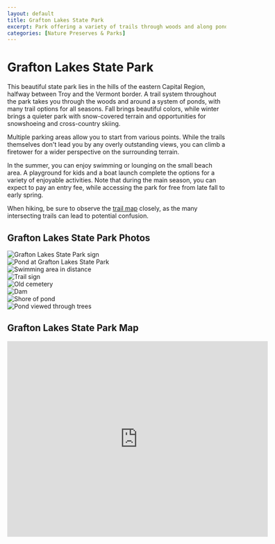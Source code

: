 ```yaml
---
layout: default
title: Grafton Lakes State Park 
excerpt: Park offering a variety of trails through woods and along ponds, an easy drive away from the more populated areas of the Capital Region
categories: [Nature Preserves & Parks]
---
```


<h1>Grafton Lakes State Park </h1>

<p>This beautiful state park lies in the hills of the eastern Capital Region, halfway between Troy and the Vermont border. A trail system throughout the park takes you through the woods and around a system of ponds, with many trail options for all seasons. Fall brings beautiful colors, while winter brings a quieter park with snow-covered terrain and opportunities for snowshoeing and cross-country skiing.</p>

<p>Multiple parking areas allow you to start from various points. While the trails themselves don't lead you by any overly outstanding views, you can climb a firetower for a wider perspective on the surrounding terrain.</p>

<p>In the summer, you can enjoy swimming or lounging on the small beach area. A playground for kids and a boat launch complete the options for a variety of enjoyable activities. Note that during the main season, you can expect to pay an entry fee, while accessing the park for free from late fall to early spring.</p> 

<p>When hiking, be sure to observe the <a href="https://www.avenzamaps.com/maps/101556/" target="_blank">trail map</a> closely, as the many intersecting trails can lead to potential confusion.</p>

<h2>Grafton Lakes State Park Photos</h2>

<div class="fotorama" data-nav="thumbs" data-width="100%"
                     data-ratio="800/600"
                     data-min-width="100%"
                     data-max-width="1000"
                     data-min-height="300"
                     data-max-height="100%" >
<img src="/img/grafton-lakes/graftonlakes-1.jpg" alt="Grafton Lakes State Park sign"><br />
<img src="/img/grafton-lakes/graftonlakes-2.jpg" alt="Pond at Grafton Lakes State Park"><br />
<img src="/img/grafton-lakes/graftonlakes-3.jpg" alt="Swimming area in distance"><br />
<img src="/img/grafton-lakes/graftonlakes-4.jpg" alt="Trail sign"><br />
<img src="/img/grafton-lakes/graftonlakes-5.jpg" alt="Old cemetery"><br />
<img src="/img/grafton-lakes/graftonlakes-6.jpg" alt="Dam"><br />
<img src="/img/grafton-lakes/graftonlakes-7.jpg" alt="Shore of pond"><br />
<img src="/img/grafton-lakes/graftonlakes-8.jpg" alt="Pond viewed through trees"><br />

</div>

<h2 id="trailmap">Grafton Lakes State Park Map</h2>

<div class="google-maps">
<iframe src="https://www.google.com/maps/embed?pb=!1m14!1m8!1m3!1d11711.967885622895!2d-73.4511995!3d42.7885196!3m2!1i1024!2i768!4f13.1!3m3!1m2!1s0x0%3A0x998a6524634535dd!2sGrafton+Lakes+State+Park!5e0!3m2!1sen!2sus!4v1503165333653" width="600" height="450" frameborder="0" style="border:0" allowfullscreen></iframe></div>